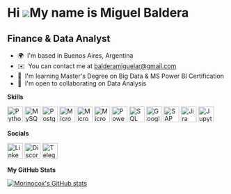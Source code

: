 Hi ![](https://user-images.githubusercontent.com/18350557/176309783-0785949b-9127-417c-8b55-ab5a4333674e.gif)My name is Miguel Baldera
======================================================================================================================================

Finance & Data Analyst
----------------------

*   🌍  I'm based in Buenos Aires, Argentina
*   ✉️  You can contact me at [balderamiguelar@gmail.com](mailto:balderamiguelar@gmail.com)
*   🧠  I'm learning Master's Degree on Big Data & MS Power BI Certification
*   🤝  I'm open to collaborating on Data Analysis 

 <b>Skills</b><p align="left">
                                <a href="https://www.python.org/" target="_blank" rel="noreferrer"><img src="https://raw.githubusercontent.com/danielcranney/readme-generator/main/public/icons/skills/python-colored.svg" width="36" height="36" alt="Python" /></a>
                                <a href="https://www.mysql.com/" target="_blank" rel="noreferrer"><img src="https://raw.githubusercontent.com/danielcranney/readme-generator/main/public/icons/skills/mysql-colored.svg" width="36" height="36" alt="MySQL" /></a>
                                <a href="https://www.postgresql.org/" target="_blank" rel="noreferrer"><img src="https://raw.githubusercontent.com/danielcranney/readme-generator/main/public/icons/skills/postgresql-colored.svg" width="36" height="36" alt="PostgreSQL" /></a>
                                <a href="https://www.microsoft.com/es-ar/microsoft-365?rtc=1" target="_blank" rel="noreferrer"><img src="https://img.icons8.com/color/344/office-365.png" width="36" height="36" alt="Microsoft 365" /></a>
                                <a href="https://www.microsoft.com/en-us/microsoft-365/excel" target="_blank" rel="noreferrer"><img src="https://img.icons8.com/color/344/ms-excel.png" width="36" height="36" alt="Microsoft Excel" /></a>
                                <a href="https://www.microsoft.com/en-ww/microsoft-365/access" target="_blank" rel="noreferrer"><img src="https://img.icons8.com/fluency/344/microsoft-access-2019.png" width="36" height="36" alt="Microsoft Access" /></a>
                                <a href="https://powerbi.microsoft.com/en-au/" target="_blank" rel="noreferrer"><img src="https://img.icons8.com/color/344/power-bi.png" width="36" height="36" alt="Power BI" /></a>
                                <a href="https://www.microsoft.com/en-us/sql-server/sql-server-downloads" target="_blank" rel="noreferrer"><img src="https://img.icons8.com/external-wanicon-lineal-color-wanicon/344/external-sql-server-big-data-wanicon-lineal-color-wanicon.png" width="36" height="36" alt="SQL Server" /></a>
                                <a href="https://www.docs.google.com" target="_blank" rel="noreferrer"><img src="https://img.icons8.com/color/344/google-docs--v2.png" width="36" height="36" alt="Google Docs" /></a>
                                <a href="https://www.atlassian.com/software/jira" target="_blank" rel="noreferrer"><img src="https://img.icons8.com/color/344/sap.png" width="36" height="36" alt="SAP" /></a>
                                <a href="https://www.sap.com" target="_blank" rel="noreferrer"><img src="https://img.icons8.com/color/344/jira.png" width="36" height="36" alt="Jira" /></a>
                                <a href="https://jupyter.org/" target="_blank" rel="noreferrer"><img src="https://img.icons8.com/fluency/344/jupyter.png" width="36" height="36" alt="Jupyter Notebook" /></a>
                                
  
  <b>Socials</b>
  
 <a href="https://www.linkedin.com/in/miguel-baldera" target="_blank" rel="noreferrer"><img src="https://img.icons8.com/color/344/linkedin.png" width="36" height="36" alt="Linkedin" /></a>
 <a href="https://www.discord.com/users/mbaldera" target="_blank" rel="noreferrer"><img src="https://img.icons8.com/color/344/discord-logo.png" width="36" height="36" alt="Discord" /></a>
 <a href="https://t.me/morinocox" target="_blank" rel="noreferrer"><img src="https://img.icons8.com/fluency/344/telegram-app.png" width="36" height="36" alt="Telegram" /></a>
        
 <b>My GitHub Stats</b>

<a href="http://www.github.com/Morinocox"><img src="https://github-readme-stats.vercel.app/api?username=Morinocox&show_icons=true&hide=&count_private=true&title_color=0891b2&text_color=ffffff&icon_color=0891b2&bg_color=1c1917&hide_border=true&show_icons=true" alt="Morinocox's GitHub stats" /></a>


                  
